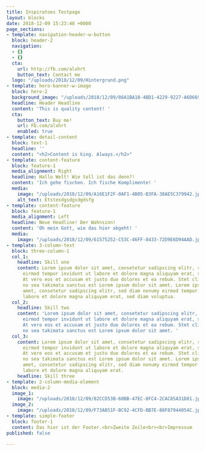 ```yaml
---
title: Inspiratoes Testpage
layout: blocks
date: 2018-12-09 15:23:40 +0000
page_sections:
- template: navigation-header-w-button
  block: header-2
  navigation:
  - {}
  - {}
  cta:
    url: http://fb.com/alxhrt
    button_text: Contact me
  logo: "/uploads/2018/12/09/Hintergrund.png"
- template: hero-banner-w-image
  block: hero-2
  background_image: "/uploads/2018/12/09/86A1BA18-4BD1-4229-9227-A6D66908E6D6.jpeg"
  headline: Header Headline
  content: 'This is quality content! '
  cta:
    button_text: Buy me!
    url: Fb.com/alxhrt
    enabled: true
- template: detail-content
  block: text-1
  headline: ''
  content: "<h2>Content is king. Always.</h2>"
- template: content-feature
  block: feature-1
  media_alignment: Right
  headline: Hallo Welt! Wie toll ist das denn?!
  content: 'Ich gehe fischen. Ich fische Komplimente! '
  media:
    image: "/uploads/2018/12/09/A16E1F2F-0AF1-4B05-B3FA-38AE5C379942.jpeg"
    alt_text: Etstesdgsdgsdgdsfg
- template: content-feature
  block: feature-1
  media_alignment: Left
  headline: Neue Headline! Der Wahnsinn!
  content: 'Oh mein Gott, wie das hier abgeht! '
  media:
    image: "/uploads/2018/12/09/61575252-C53C-46FF-8433-72D9E6D94AAD.jpeg"
- template: 3-column-text
  block: three-column-1
  col_1:
    headline: Skill one
    content: Lorem ipsum dolor sit amet, consetetur sadipscing elitr, sed diam nonumy
      eirmod tempor invidunt ut labore et dolore magna aliquyam erat, sed diam voluptua.
      At vero eos et accusam et justo duo dolores et ea rebum. Stet clita kasd gubergren,
      no sea takimata sanctus est Lorem ipsum dolor sit amet. Lorem ipsum dolor sit
      amet, consetetur sadipscing elitr, sed diam nonumy eirmod tempor invidunt ut
      labore et dolore magna aliquyam erat, sed diam voluptua.
  col_2:
    headline: Skill two
    content: 'Lorem ipsum dolor sit amet, consetetur sadipscing elitr, sed diam nonumy
      eirmod tempor invidunt ut labore et dolore magna aliquyam erat, sed diam voluptua.
      At vero eos et accusam et justo duo dolores et ea rebum. Stet clita kasd gubergren,
      no sea takimata sanctus est Lorem ipsum dolor sit amet. '
  col_3:
    content: Lorem ipsum dolor sit amet, consetetur sadipscing elitr, sed diam nonumy
      eirmod tempor invidunt ut labore et dolore magna aliquyam erat, sed diam voluptua.
      At vero eos et accusam et justo duo dolores et ea rebum. Stet clita kasd gubergren,
      no sea takimata sanctus est Lorem ipsum dolor sit amet. Lorem ipsum dolor sit
      amet, consetetur sadipscing elitr, sed diam nonumy eirmod tempor invidunt ut
      labore et dolore magna aliquyam erat.
    headline: Skill three
- template: 2-column-media-element
  block: media-2
  image_1:
    image: "/uploads/2018/12/09/82CCD53B-60BB-47EC-8FC4-2CAC85A31D81.jpeg"
  image_2:
    image: "/uploads/2018/12/09/F73AB51F-BC92-4CFD-BB7E-80F87944054C.jpeg"
- template: simple-footer
  block: footer-1
  content: Das hier ist der Footer.<br>Zweite Zeile<br><br>Impressum
published: false

---
```

